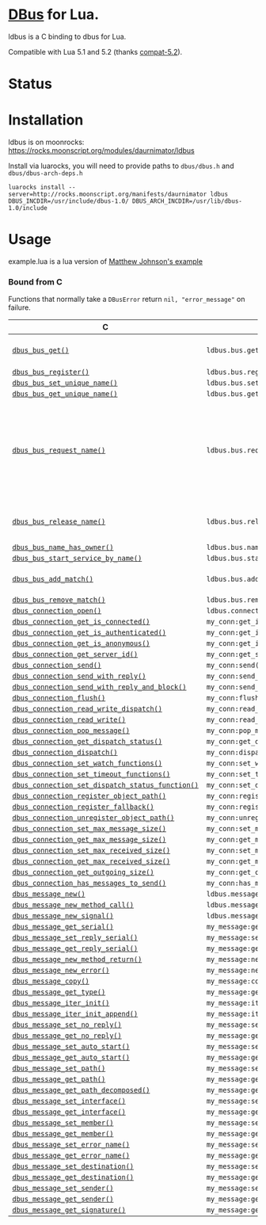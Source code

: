 # [DBus](http://www.freedesktop.org/wiki/Software/dbus/) for Lua.

ldbus is a C binding to dbus for Lua.

Compatible with Lua 5.1 and 5.2 (thanks [compat-5.2](https://github.com/hishamhm/lua-compat-5.2)).


# Status


# Installation

ldbus is on moonrocks: https://rocks.moonscript.org/modules/daurnimator/ldbus

Install via luarocks, you will need to provide paths to `dbus/dbus.h` and `dbus/dbus-arch-deps.h`

    luarocks install --server=http://rocks.moonscript.org/manifests/daurnimator ldbus DBUS_INCDIR=/usr/include/dbus-1.0/ DBUS_ARCH_INCDIR=/usr/lib/dbus-1.0/include


# Usage

example.lua is a lua version of [Matthew Johnson's example](http://dbus.freedesktop.org/doc/dbus/libdbus-tutorial.html)


### Bound from C

Functions that normally take a `DBusError` return `nil, "error_message"` on failure.

 C                                                                                                                                                         | Lua                                               | Comments
-----------------------------------------------------------------------------------------------------------------------------------------------------------|---------------------------------------------------|--------------------------
[`dbus_bus_get()`](http://dbus.freedesktop.org/doc/api/html/group__DBusBus.html#ga77ba5250adb84620f16007e1b023cf26)                                        | `ldbus.bus.get()`                                 | Takes `type` as one of `"session"`, `"system"` or `"starter"`
[`dbus_bus_register()`](http://dbus.freedesktop.org/doc/api/html/group__DBusBus.html#ga0c21cf74d05c0bd8003846b56a588a4b)                                   | `ldbus.bus.register()`                            |
[`dbus_bus_set_unique_name()`](http://dbus.freedesktop.org/doc/api/html/group__DBusBus.html#ga0366177076e88bf37771341f32b0551c)                            | `ldbus.bus.set_unique_name()`                     |
[`dbus_bus_get_unique_name()`](http://dbus.freedesktop.org/doc/api/html/group__DBusBus.html#ga8c10339a1e62f6a2e5752d9c2270d37b)                            | `ldbus.bus.get_unique_name()`                     |
[`dbus_bus_request_name()`](http://dbus.freedesktop.org/doc/api/html/group__DBusBus.html#ga8a9024c78c4ea89b6271f19dbc7861b2)                               | `ldbus.bus.request_name()`                        | Takes `flags` as a table contain keys `"allow_replacement"`, `"do_not_queue"` and `"replace_existing"`; On success returns one of `"primary_owner"`, `"in_queue"`, `"exists"` or `"already_owner"`
[`dbus_bus_release_name()`](http://dbus.freedesktop.org/doc/api/html/group__DBusBus.html#gaa4aa5ebe51cdbe8c0651609fc72e841a)                               | `ldbus.bus.release_name()`                        | On success, returns one of `"released"`, `"non_existant"` or `"not_owner"`
[`dbus_bus_name_has_owner()`](http://dbus.freedesktop.org/doc/api/html/group__DBusBus.html#ga5331b172dd8ed00eec130e894c5c2a0b)                             | `ldbus.bus.name_has_owner()`                      |
[`dbus_bus_start_service_by_name()`](http://dbus.freedesktop.org/doc/api/html/group__DBusBus.html#ga81d303bf29d7c97ad4690ce35071b090)                      | `ldbus.bus.start_service_by_name()`               |
[`dbus_bus_add_match()`](http://dbus.freedesktop.org/doc/api/html/group__DBusBus.html#ga4eb6401ba014da3dbe3dc4e2a8e5b3ef)                                  | `ldbus.bus.add_match()`                           | On success, returns one of `"success"` or `"already_running"`
[`dbus_bus_remove_match()`](http://dbus.freedesktop.org/doc/api/html/group__DBusBus.html#ga6e6b98e19fa4400de7ef99c27b866b99)                               | `ldbus.bus.remove_match()`                        |
[`dbus_connection_open()`](http://dbus.freedesktop.org/doc/api/html/group__DBusConnection.html#gacd32f819820266598c6b6847dfddaf9c)                         | `ldbus.connection.open()`                         |
[`dbus_connection_get_is_connected()`](http://dbus.freedesktop.org/doc/api/html/group__DBusConnection.html#ga611ae94556af36fe30bfb547366ca4e1)             | `my_conn:get_is_connected()`                      |
[`dbus_connection_get_is_authenticated()`](http://dbus.freedesktop.org/doc/api/html/group__DBusConnection.html#ga2f1fa02c9897b6f07f4d33c862de4a1d)         | `my_conn:get_is_authenticated()`                  |
[`dbus_connection_get_is_anonymous()`](http://dbus.freedesktop.org/doc/api/html/group__DBusConnection.html#gaa6c5d523e16d8a5b9316c92d9ff1ac17)             | `my_conn:get_is_anonymous()`                      |
[`dbus_connection_get_server_id()`](http://dbus.freedesktop.org/doc/api/html/group__DBusConnection.html#gae6c19e146a37f9de6a06c1617874bed9)                | `my_conn:get_server_id()`                         |
[`dbus_connection_send()`](http://dbus.freedesktop.org/doc/api/html/group__DBusConnection.html#gae1cb64f4cf550949b23fd3a756b2f7d0)                         | `my_conn:send()`                                  |
[`dbus_connection_send_with_reply()`](http://dbus.freedesktop.org/doc/api/html/group__DBusConnection.html#gaa215df7ab7ca6dce7be153c6b9cc80ba)              | `my_conn:send_with_reply()`                       |
[`dbus_connection_send_with_reply_and_block()`](http://dbus.freedesktop.org/doc/api/html/group__DBusConnection.html#ga8d6431f17a9e53c9446d87c2ba8409f0)    | `my_conn:send_with_reply_and_block()`             |
[`dbus_connection_flush()`](http://dbus.freedesktop.org/doc/api/html/group__DBusConnection.html#ga10e68d9d2f41d655a4151ddeb807ff54)                        | `my_conn:flush()`                                 |
[`dbus_connection_read_write_dispatch()`](http://dbus.freedesktop.org/doc/api/html/group__DBusConnection.html#ga580d8766c23fe5f49418bc7d87b67dc6)          | `my_conn:read_write_dispatch()`                   |
[`dbus_connection_read_write()`](http://dbus.freedesktop.org/doc/api/html/group__DBusConnection.html#ga371163b4955a6e0bf0f1f70f38390c14)                   | `my_conn:read_write()`                            |
[`dbus_connection_pop_message()`](http://dbus.freedesktop.org/doc/api/html/group__DBusConnection.html#ga1e40d994ea162ce767e78de1c4988566)                  | `my_conn:pop_message()`                           |
[`dbus_connection_get_dispatch_status()`](http://dbus.freedesktop.org/doc/api/html/group__DBusConnection.html#ga893d18d8b36ffb371f16d13645071289)          | `my_conn:get_dispatch_status()`                   |
[`dbus_connection_dispatch()`](http://dbus.freedesktop.org/doc/api/html/group__DBusConnection.html#ga66ba7df50d75f4bda6b6e942430b81c7)                     | `my_conn:dispatch()`                              |
[`dbus_connection_set_watch_functions()`](http://dbus.freedesktop.org/doc/api/html/group__DBusConnection.html#gaebf031eb444b4f847606aa27daa3d8e6)          | `my_conn:set_watch_functions()`                   |
[`dbus_connection_set_timeout_functions()`](http://dbus.freedesktop.org/doc/api/html/group__DBusConnection.html#gab3cbc68eec427e9ce1783b25d44fe93c)        | `my_conn:set_timeout_functions()`                 |
[`dbus_connection_set_dispatch_status_function()`](http://dbus.freedesktop.org/doc/api/html/group__DBusConnection.html#ga55ff88cd22c0672441c7deffbfb68fbf) | `my_conn:set_dispatch_status_function()`          |
[`dbus_connection_register_object_path()`](http://dbus.freedesktop.org/doc/api/html/group__DBusConnection.html#ga24730ca6fd2e9132873962a32df7628c)         | `my_conn:register_object_path()`                  |
[`dbus_connection_register_fallback()`](http://dbus.freedesktop.org/doc/api/html/group__DBusConnection.html#gac4473b37bfa74ccf7459959d27e7bc59)            | `my_conn:register_fallback()`                     |
[`dbus_connection_unregister_object_path()`](http://dbus.freedesktop.org/doc/api/html/group__DBusConnection.html#ga6ae8f005dedf24c5f2df1768795392fb)       | `my_conn:unregister_object_path()`                |
[`dbus_connection_set_max_message_size()`](http://dbus.freedesktop.org/doc/api/html/group__DBusConnection.html#ga0d783462274a6c71d3767f5821c29ce9)         | `my_conn:set_max_message_size()`                  |
[`dbus_connection_get_max_message_size()`](http://dbus.freedesktop.org/doc/api/html/group__DBusConnection.html#ga7a459e64d7dca7b592136cec0a73422c)         | `my_conn:get_max_message_size()`                  |
[`dbus_connection_set_max_received_size()`](http://dbus.freedesktop.org/doc/api/html/group__DBusConnection.html#ga6565d75f16e6e803372b2ae3d94d991b)        | `my_conn:set_max_received_size()`                 |
[`dbus_connection_get_max_received_size()`](http://dbus.freedesktop.org/doc/api/html/group__DBusConnection.html#ga376529acf41d1d34b4f46c0d9d515c85)        | `my_conn:get_max_received_size()`                 |
[`dbus_connection_get_outgoing_size()`](http://dbus.freedesktop.org/doc/api/html/group__DBusConnection.html#ga47aff801f586e7116f9c54532bb1baf9)            | `my_conn:get_outgoing_size()`                     |
[`dbus_connection_has_messages_to_send()`](http://dbus.freedesktop.org/doc/api/html/group__DBusConnection.html#gac40563ec4c0e309d936daf3163ba9bb7)         | `my_conn:has_messages_to_send()`                  |
[`dbus_message_new()`](http://dbus.freedesktop.org/doc/api/html/group__DBusMessage.html#gab9e5bf8d87a95c5ca7026a791148ebd4)                                | `ldbus.message.new()`                             |
[`dbus_message_new_method_call()`](http://dbus.freedesktop.org/doc/api/html/group__DBusMessage.html#ga98ddc82450d818138ef326a284201ee0)                    | `ldbus.message.new_method_call()`                 |
[`dbus_message_new_signal()`](http://dbus.freedesktop.org/doc/api/html/group__DBusMessage.html#ga6ce3213dfb17be7956affba40207a5a0)                         | `ldbus.message.new_signal()`                      |
[`dbus_message_get_serial()`](http://dbus.freedesktop.org/doc/api/html/group__DBusMessage.html#ga390710c25564c80025a006c376da2030)                         | `my_message:get_serial()`                         |
[`dbus_message_set_reply_serial()`](http://dbus.freedesktop.org/doc/api/html/group__DBusMessage.html#gaec08603ff3d49bbcded67d25188a23f1)                   | `my_message:set_reply_serial()`                   |
[`dbus_message_get_reply_serial()`](http://dbus.freedesktop.org/doc/api/html/group__DBusMessage.html#ga94c43b2b237d842a6b91da6f94818d47)                   | `my_message:get_reply_serial()`                   |
[`dbus_message_new_method_return()`](http://dbus.freedesktop.org/doc/api/html/group__DBusMessage.html#ga95142bd8288f397194ee0eefb1d27125)                  | `my_message:new_method_return()`                  |
[`dbus_message_new_error()`](http://dbus.freedesktop.org/doc/api/html/group__DBusMessage.html#ga2ab896965aec97fb21293affeed36232)                          | `my_message:new_error()`                          |
[`dbus_message_copy()`](http://dbus.freedesktop.org/doc/api/html/group__DBusMessage.html#ga4bed3858b3b48ec7c86d9fc56a6ce372)                               | `my_message:copy()`                               |
[`dbus_message_get_type()`](http://dbus.freedesktop.org/doc/api/html/group__DBusMessage.html#ga41cace31999105137772b6257ea540f9)                           | `my_message:get_type()`                           |
[`dbus_message_iter_init()`](http://dbus.freedesktop.org/doc/api/html/group__DBusMessage.html#ga9f98b47c84f0e401ea985e681de4e963)                          | `my_message:iter_init()`                          |
[`dbus_message_iter_init_append()`](http://dbus.freedesktop.org/doc/api/html/group__DBusMessage.html#gaf733047c467ce21f4a53b65a388f1e9d)                   | `my_message:iter_init_append()`                   |
[`dbus_message_set_no_reply()`](http://dbus.freedesktop.org/doc/api/html/group__DBusMessage.html#ga0e86aeb2dc6831ccc9a21fcbf8cc16f7)                       | `my_message:set_no_reply()`                       |
[`dbus_message_get_no_reply()`](http://dbus.freedesktop.org/doc/api/html/group__DBusMessage.html#ga622d051a2e5f578814116a958b240aa4)                       | `my_message:get_no_reply()`                       |
[`dbus_message_set_auto_start()`](http://dbus.freedesktop.org/doc/api/html/group__DBusMessage.html#ga1596d92a8d604f954b48c7410263d2f0)                     | `my_message:set_auto_start()`                     |
[`dbus_message_get_auto_start()`](http://dbus.freedesktop.org/doc/api/html/group__DBusMessage.html#ga85d396a3a774e15c3dbb7704aa173384)                     | `my_message:get_auto_start()`                     |
[`dbus_message_set_path()`](http://dbus.freedesktop.org/doc/api/html/group__DBusMessage.html#gaaf25da0ba1482266293d329314c21786)                           | `my_message:set_path()`                           |
[`dbus_message_get_path()`](http://dbus.freedesktop.org/doc/api/html/group__DBusMessage.html#ga18adf731bb42d324fe2624407319e4af)                           | `my_message:get_path()`                           |
[`dbus_message_get_path_decomposed()`](http://dbus.freedesktop.org/doc/api/html/group__DBusMessage.html#gaf2b5b3319da838b1f1b360c04a33f153)                | `my_message:get_path_decomposed()`                |
[`dbus_message_set_interface()`](http://dbus.freedesktop.org/doc/api/html/group__DBusMessage.html#ga02b754855e4d9a1cade8e4fc17a3f5c7)                      | `my_message:set_interface()`                      |
[`dbus_message_get_interface()`](http://dbus.freedesktop.org/doc/api/html/group__DBusMessage.html#ga1ad192bd4538cae556121a71b4e09d42)                      | `my_message:get_interface()`                      |
[`dbus_message_set_member()`](http://dbus.freedesktop.org/doc/api/html/group__DBusMessage.html#ga3afdda6016816cc70b451d8657065208)                         | `my_message:set_member()`                         |
[`dbus_message_get_member()`](http://dbus.freedesktop.org/doc/api/html/group__DBusMessage.html#gaf5c6b705c53db07a5ae2c6b76f230cf9)                         | `my_message:get_member()`                         |
[`dbus_message_set_error_name()`](http://dbus.freedesktop.org/doc/api/html/group__DBusMessage.html#ga892f9857707371c2a53cec6b54c843c7)                     | `my_message:set_error_name()`                     |
[`dbus_message_get_error_name()`](http://dbus.freedesktop.org/doc/api/html/group__DBusMessage.html#ga4e98b2283707a8e0313fc7c6fe3b1b5f)                     | `my_message:get_error_name()`                     |
[`dbus_message_set_destination()`](http://dbus.freedesktop.org/doc/api/html/group__DBusMessage.html#gacc47c1af23addfc4198b70084ba068fc)                    | `my_message:set_destination()`                    |
[`dbus_message_get_destination()`](http://dbus.freedesktop.org/doc/api/html/group__DBusMessage.html#gaac65c926e6253e49aa689b4f032fad45)                    | `my_message:get_destination()`                    |
[`dbus_message_set_sender()`](http://dbus.freedesktop.org/doc/api/html/group__DBusMessage.html#gaa2170744c2c19217d9df02551f16bc92)                         | `my_message:set_sender()`                         |
[`dbus_message_get_sender()`](http://dbus.freedesktop.org/doc/api/html/group__DBusMessage.html#ga13ce514ceb2d1598751f3a7760cf1375)                         | `my_message:get_sender()`                         |
[`dbus_message_get_signature()`](http://dbus.freedesktop.org/doc/api/html/group__DBusMessage.html#gaed63e4c2baaa50d782e8ebb7643def19)                      | `my_message:get_signature()`                      |
